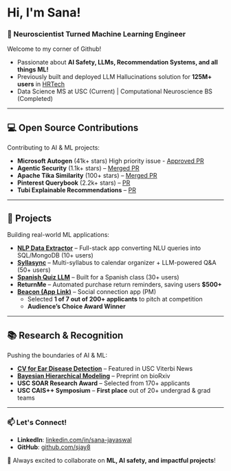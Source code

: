 # Hi, I'm Sana!  
### 🧠 Neuroscientist Turned Machine Learning Engineer  
Welcome to my corner of Github!

* Passionate about **AI Safety, LLMs, Recommendation Systems, and all things ML!**  
* Previously built and deployed LLM Hallucinations solution for **125M+ users** in [HRTech](https://www.cornerstoneondemand.com/)  
*  Data Science MS at USC (Current) | Computational Neuroscience BS (Completed)

---

## 💻  Open Source Contributions  
Contributing to AI & ML projects:  

- **Microsoft Autogen** (41k+ stars) High priority issue - [Approved PR](https://github.com/microsoft/autogen/pull/5896)
- **Agentic Security** (1.1k+ stars) – [Merged PR](https://github.com/msoedov/agentic_security/pull/171)  
- **Apache Tika Similarity** (100+ stars) – [Merged PR](https://github.com/sjay8/d3_vis/pull/1)  
- **Pinterest Querybook** (2.2k+ stars) – [PR](https://github.com/pinterest/querybook/pull/1545)  
- **Tubi Explainable Recommendations** – [PR](https://github.com/Tubitv/ExplainableRecommendations/pull/1)  

---

## 🔨  Projects  
Building real-world ML applications:  

- **[NLP Data Extractor](https://github.com/sjay8/data_extractor/tree/main)** – Full-stack app converting NLU queries into SQL/MongoDB (10+ users) 
- **[Syllasync](https://github.com/sjay8/syllasync)** – Multi-syllabus to calendar organizer + LLM-powered Q&A (50+ users)  
- **[Spanish Quiz LLM](https://github.com/sanaj24/Cohere-Spanish-Project-/blob/main/spanish_py.py)** – Built for a Spanish class (30+ users)  
- **ReturnMe** – Automated purchase return reminders, saving users **$500+**  
- **[Beacon (App Link)](https://apps.apple.com/mt/app/beacon-hang-out-more/id6462405669)** – Social connection app (PM)  
  - Selected **1 of 7 out of 200+ applicants** to pitch at competition  
  - **Audience’s Choice Award Winner**  

---

## 📚  Research & Recognition  
Pushing the boundaries of AI & ML:  

- **[CV for Ear Disease Detection](https://viterbischool.usc.edu/news/2024/11/leveraging-machine-learning-to-detect-middle-ear-diseases/)** – Featured in USC Viterbi News  
- **[Bayesian Hierarchical Modeling](https://doi.org/10.1101/2024.11.02.621678)** – Preprint on bioRxiv  
- **USC SOAR Research Award** – Selected from 170+ applicants  
- **USC CAIS++ Symposium** – **First place** out of 20+ undergrad & grad teams  

---

### 📫 Let's Connect!  
- **LinkedIn**: [linkedin.com/in/sana-jayaswal](https://www.linkedin.com/in/sana-jayaswal/)  
- **GitHub**: [github.com/sjay8](https://github.com/sjay8)  

🚀 Always excited to collaborate on **ML, AI safety, and impactful projects**!  
